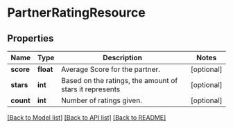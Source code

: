 # PartnerRatingResource

## Properties
Name | Type | Description | Notes
------------ | ------------- | ------------- | -------------
**score** | **float** | Average Score for the partner. | [optional] 
**stars** | **int** | Based on the ratings, the amount of stars it represents | [optional] 
**count** | **int** | Number of ratings given. | [optional] 

[[Back to Model list]](../README.md#documentation-for-models) [[Back to API list]](../README.md#documentation-for-api-endpoints) [[Back to README]](../README.md)


